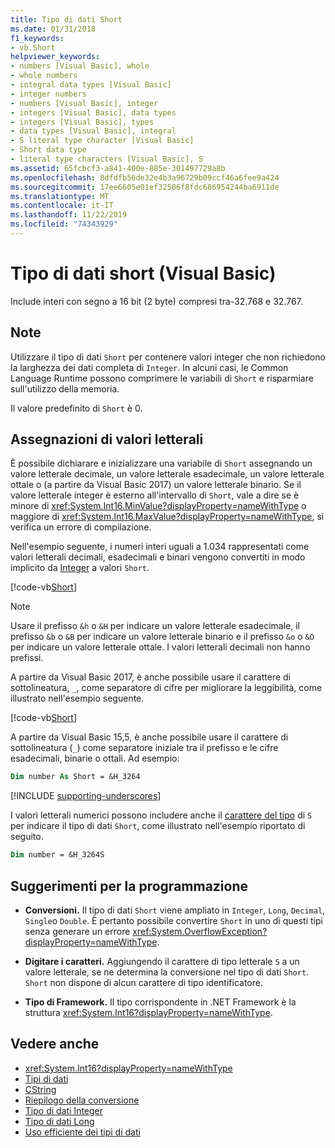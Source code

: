 ```yaml
---
title: Tipo di dati Short
ms.date: 01/31/2018
f1_keywords:
- vb.Short
helpviewer_keywords:
- numbers [Visual Basic], whole
- whole numbers
- integral data types [Visual Basic]
- integer numbers
- numbers [Visual Basic], integer
- integers [Visual Basic], data types
- integers [Visual Basic], types
- data types [Visual Basic], integral
- S literal type character [Visual Basic]
- Short data type
- literal type characters [Visual Basic], S
ms.assetid: 65fcbcf3-a841-400e-885e-301497729a8b
ms.openlocfilehash: 8dfdfb56de32e4b3a96729b09ccf46a6fee9a424
ms.sourcegitcommit: 17ee6605e01ef32506f8fdc686954244ba6911de
ms.translationtype: MT
ms.contentlocale: it-IT
ms.lasthandoff: 11/22/2019
ms.locfileid: "74343929"
---
```

# <a name="short-data-type-visual-basic"></a>Tipo di dati short (Visual Basic)

Include interi con segno a 16 bit (2 byte) compresi tra-32.768 e 32.767.  
  
## <a name="remarks"></a>Note  

 Utilizzare il tipo di dati `Short` per contenere valori integer che non richiedono la larghezza dei dati completa di `Integer`. In alcuni casi, le Common Language Runtime possono comprimere le variabili di `Short` e risparmiare sull'utilizzo della memoria.  
  
 Il valore predefinito di `Short` è 0.  
  
## <a name="literal-assignments"></a>Assegnazioni di valori letterali

È possibile dichiarare e inizializzare una variabile di `Short` assegnando un valore letterale decimale, un valore letterale esadecimale, un valore letterale ottale o (a partire da Visual Basic 2017) un valore letterale binario. Se il valore letterale integer è esterno all'intervallo di `Short`, vale a dire se è minore di <xref:System.Int16.MinValue?displayProperty=nameWithType> o maggiore di <xref:System.Int16.MaxValue?displayProperty=nameWithType>, si verifica un errore di compilazione.

Nell'esempio seguente, i numeri interi uguali a 1.034 rappresentati come valori letterali decimali, esadecimali e binari vengono convertiti in modo implicito da [Integer](integer-data-type.md) a valori `Short`.

[!code-vb[Short](../../../../samples/snippets/visualbasic/language-reference/data-types/numeric-literals.vb#Short)]

> [!NOTE]
> Usare il prefisso `&h` o `&H` per indicare un valore letterale esadecimale, il prefisso `&b` o `&B` per indicare un valore letterale binario e il prefisso `&o` o `&O` per indicare un valore letterale ottale. I valori letterali decimali non hanno prefissi.

A partire da Visual Basic 2017, è anche possibile usare il carattere di sottolineatura, `_`, come separatore di cifre per migliorare la leggibilità, come illustrato nell'esempio seguente.

[!code-vb[Short](../../../../samples/snippets/visualbasic/language-reference/data-types/numeric-literals.vb#ShortS)]

A partire da Visual Basic 15,5, è anche possibile usare il carattere di sottolineatura (`_`) come separatore iniziale tra il prefisso e le cifre esadecimali, binarie o ottali. Ad esempio:

```vb
Dim number As Short = &H_3264
```

[!INCLUDE [supporting-underscores](../../../../includes/vb-separator-langversion.md)]

I valori letterali numerici possono includere anche il [carattere del tipo](../../programming-guide/language-features/data-types/type-characters.md) di `S` per indicare il tipo di dati `Short`, come illustrato nell'esempio riportato di seguito.

```vb
Dim number = &H_3264S
```

## <a name="programming-tips"></a>Suggerimenti per la programmazione

- **Conversioni.** Il tipo di dati `Short` viene ampliato in `Integer`, `Long`, `Decimal`, `Single`o `Double`. È pertanto possibile convertire `Short` in uno di questi tipi senza generare un errore <xref:System.OverflowException?displayProperty=nameWithType>.  
  
- **Digitare i caratteri.** Aggiungendo il carattere di tipo letterale `S` a un valore letterale, se ne determina la conversione nel tipo di dati `Short`. `Short` non dispone di alcun carattere di tipo identificatore.  
  
- **Tipo di Framework.** Il tipo corrispondente in .NET Framework è la struttura <xref:System.Int16?displayProperty=nameWithType>.  
  
## <a name="see-also"></a>Vedere anche

- <xref:System.Int16?displayProperty=nameWithType>
- [Tipi di dati](../../../visual-basic/language-reference/data-types/index.md)
- [CString](../../../visual-basic/language-reference/functions/type-conversion-functions.md)
- [Riepilogo della conversione](../../../visual-basic/language-reference/keywords/conversion-summary.md)
- [Tipo di dati Integer](../../../visual-basic/language-reference/data-types/integer-data-type.md)
- [Tipo di dati Long](../../../visual-basic/language-reference/data-types/long-data-type.md)
- [Uso efficiente dei tipi di dati](../../../visual-basic/programming-guide/language-features/data-types/efficient-use-of-data-types.md)
